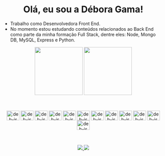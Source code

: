 
## <h1 align="center">Olá, eu sou a Débora Gama!</h1>
- Trabalho como Desenvolvedora Front End.
- No momento estou estudando conteúdos relacionados ao Back End como parte da minha formação Full Stack, dentre eles: Node, Mongo DB, MySQL, Express e Python.

<div align="center">
  <img height="150em" src="https://github-readme-stats.vercel.app/api?username=deb-gama&show_icons=true&theme=gotham&include_all_commits=true&count_private=true"/>
  <img height="150em" src="https://github-readme-stats.vercel.app/api/top-langs?username=deb-gama&layout=compact&langs_count=16&theme=gotham"/>
</div>

##

<div style="display:inline_block" align="center"><br>
  <img align="center" alt="deb-js" height="30" width="40" src="https://cdn.jsdelivr.net/gh/devicons/devicon/icons/javascript/javascript-plain.svg">
  <img align="center" alt="deb-js" height="30" width="40" src="https://cdn.jsdelivr.net/gh/devicons/devicon/icons/typescript/typescript-plain.svg">
  <img align="center" alt="deb-js" height="30" width="40" src="https://cdn.jsdelivr.net/gh/devicons/devicon/icons/python/python-plain.svg">
  <img align="center" alt="deb-js" height="30" width="40" src="https://cdn.jsdelivr.net/gh/devicons/devicon/icons/css3/css3-plain.svg">
  <img align="center" alt="deb-js" height="30" width="40" src="https://cdn.jsdelivr.net/gh/devicons/devicon/icons/html5/html5-plain.svg">
  <img align="center" alt="deb-js" height="30" width="40" src="https://cdn.jsdelivr.net/gh/devicons/devicon/icons/react/react-original.svg">
  <img align="center" alt="deb-js" height="30" width="40" src="https://cdn.jsdelivr.net/gh/devicons/devicon/icons/nodejs/nodejs-original.svg">
  <img align="center" alt="deb-js" height="30" width="40" src="https://cdn.jsdelivr.net/gh/devicons/devicon/icons/postgresql/postgresql-plain.svg">
  <img align="center" alt="deb-js" height="30" width="40" src="https://cdn.jsdelivr.net/gh/devicons/devicon/icons/mongodb/mongodb-plain.svg">
  <img align="center" alt="deb-js" height="30" width="40" src="https://cdn.jsdelivr.net/gh/devicons/devicon/icons/flask/flask-original.svg">
  <img align="center" alt="deb-js" height="30" width="40" src="https://cdn.jsdelivr.net/gh/devicons/devicon/icons/git/git-original.svg">
  <img align="center" alt="deb-js" height="30" width="40" src="https://cdn.jsdelivr.net/gh/devicons/devicon/icons/nextjs/nextjs-original.svg">
</div>

## 
<div style="display: inline_block" align="center"><br>
  <a href="mailto:gama.debora1@gmail.com"><img src="https://img.shields.io/badge/Gmail-D14836?style=for-the-badge&logo=gmail&logoColor=white" target="_blank"</a>
    <a href="https://www.linkedin.com/in/d%C3%A9bora-gama/"><img src="https://img.shields.io/badge/LinkedIn-0077B5?style=for-the-badge&logo=linkedin&logoColor=white" target="_blank"</a>
 </div>

<!-- - 👋 Hi, I’m @deb-gama
- 👀 I’m interested in ...
- 🌱 I’m currently learning ...
- 💞️ I’m looking to collaborate on ...
- 📫 How to reach me ... -->

<!---
deb-gama/deb-gama is a ✨ special ✨ repository because its `README.md` (this file) appears on your GitHub profile.
You can click the Preview link to take a look at your changes.
--->
